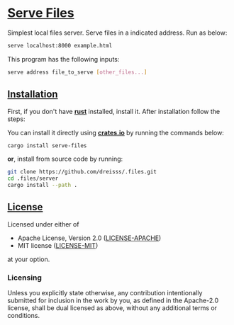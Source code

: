 [**rust**]: https://www.rust-lang.org
[**crates.io**]: https://crates.io

# [**Serve Files**](#serve-files)

Simplest local files server. Serve files in a indicated address. Run as below:

```sh
serve localhost:8000 example.html
```

This program has the following inputs:

```sh
serve address file_to_serve [other_files...]
```

## [**Installation**](#installation)

First, if you don't have [**rust**] installed, install it. After installation
follow the steps:

You can install it directly using [**crates.io**] by running the commands below:

```sh
cargo install serve-files
```

**or**, install from source code by running:

```sh
git clone https://github.com/dreisss/.files.git
cd .files/server
cargo install --path .
```

## [**License**](#license)

Licensed under either of

- Apache License, Version 2.0 ([LICENSE-APACHE](LICENSE-APACHE))
- MIT license ([LICENSE-MIT](LICENSE-MIT))

at your option.

### **Licensing**

Unless you explicitly state otherwise, any contribution intentionally submitted
for inclusion in the work by you, as defined in the Apache-2.0 license, shall be
dual licensed as above, without any additional terms or conditions.

